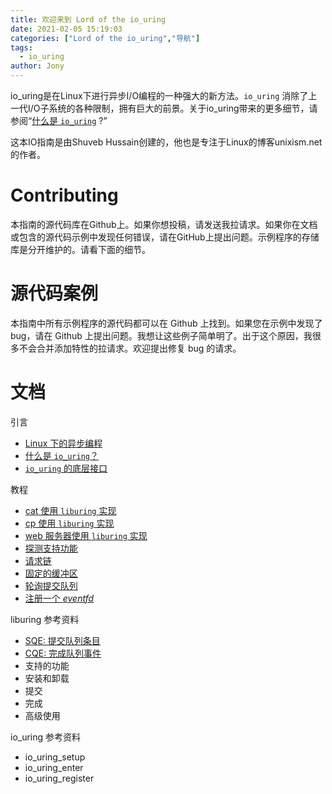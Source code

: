 ```yaml
---
title: 欢迎来到 Lord of the io_uring
date: 2021-02-05 15:19:03
categories: ["Lord of the io_uring","导航"]
tags:
  - io_uring
author: Jony
---
```

io_uring是在Linux下进行异步I/O编程的一种强大的新方法。`io_uring` 消除了上一代I/O子系统的各种限制，拥有巨大的前景。关于io_uring带来的更多细节，请参阅“[什么是 `io_uring`]() ?”

这本IO指南是由Shuveb Hussain创建的，他也是专注于Linux的博客unixism.net的作者。

# Contributing 

本指南的源代码库在Github上。如果你想投稿，请发送我拉请求。如果你在文档或包含的源代码示例中发现任何错误，请在GitHub上提出问题。示例程序的存储库是分开维护的。请看下面的细节。

# 源代码案例

本指南中所有示例程序的源代码都可以在 Github 上找到。如果您在示例中发现了 bug，请在 Github 上提出问题。我想让这些例子简单明了。出于这个原因，我很多不会合并添加特性的拉请求。欢迎提出修复 bug 的请求。

# 文档

引言

- [Linux 下的异步编程](/jony.github.io/493f5652fc23/)
- [什么是 `io_uring`？](/jony.github.io/98b4e846459c/)
- [`io_uring` 的底层接口](/jony.github.io/3d70b9e6d77f/)

教程

- [cat 使用 `liburing` 实现](/jony.github.io/33f4e488c2f3/)
- [cp 使用 `liburing` 实现](/jony.github.io/fbcd2bb270f6/)
- [web 服务器使用 `liburing` 实现](/jony.github.io/90d9c32a425c/)
- [探测支持功能](/jony.github.io/4aa7709cef2f/)
- [请求链](/jony.github.io/6629bb792093/)
- [固定的缓冲区](/jony.github.io/48d3d8aca367/)
- [轮询提交队列](/jony.github.io/973aa4b46332/)
- [注册一个 _eventfd_ ](/jony.github.io/304bb0ffee1d/)

liburing 参考资料

- [SQE: 提交队列条目](/jony.github.io/1f47a91ce33a/)
- [CQE: 完成队列事件](/jony.github.io/201d74132273/)
- 支持的功能
- 安装和卸载
- 提交
- 完成
- 高级使用

io_uring 参考资料

- io_uring_setup
- io_uring_enter
- io_uring_register